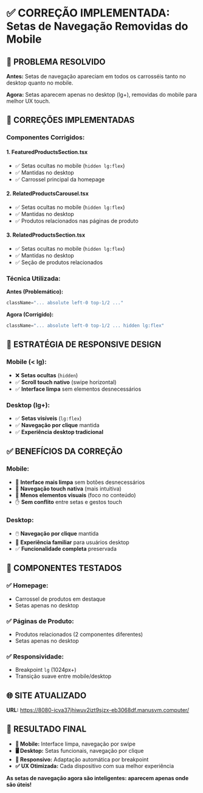 # ✅ CORREÇÃO IMPLEMENTADA: Setas de Navegação Removidas do Mobile

## 🎯 **PROBLEMA RESOLVIDO**

**Antes:** Setas de navegação apareciam em todos os carrosséis tanto no desktop quanto no mobile.

**Agora:** Setas aparecem apenas no desktop (lg+), removidas do mobile para melhor UX touch.

## 🔧 **CORREÇÕES IMPLEMENTADAS**

### **Componentes Corrigidos:**

#### **1. FeaturedProductsSection.tsx**
- ✅ Setas ocultas no mobile (`hidden lg:flex`)
- ✅ Mantidas no desktop
- ✅ Carrossel principal da homepage

#### **2. RelatedProductsCarousel.tsx**
- ✅ Setas ocultas no mobile (`hidden lg:flex`)
- ✅ Mantidas no desktop
- ✅ Produtos relacionados nas páginas de produto

#### **3. RelatedProductsSection.tsx**
- ✅ Setas ocultas no mobile (`hidden lg:flex`)
- ✅ Mantidas no desktop
- ✅ Seção de produtos relacionados

### **Técnica Utilizada:**

**Antes (Problemático):**
```typescript
className="... absolute left-0 top-1/2 ..."
```

**Agora (Corrigido):**
```typescript
className="... absolute left-0 top-1/2 ... hidden lg:flex"
```

## 🎯 **ESTRATÉGIA DE RESPONSIVE DESIGN**

### **Mobile (< lg):**
- ❌ **Setas ocultas** (`hidden`)
- ✅ **Scroll touch nativo** (swipe horizontal)
- ✅ **Interface limpa** sem elementos desnecessários

### **Desktop (lg+):**
- ✅ **Setas visíveis** (`lg:flex`)
- ✅ **Navegação por clique** mantida
- ✅ **Experiência desktop tradicional**

## ✅ **BENEFÍCIOS DA CORREÇÃO**

### **Mobile:**
- 🎯 **Interface mais limpa** sem botões desnecessários
- 📱 **Navegação touch nativa** (mais intuitiva)
- 🚀 **Menos elementos visuais** (foco no conteúdo)
- ✋ **Sem conflito** entre setas e gestos touch

### **Desktop:**
- 🖱️ **Navegação por clique** mantida
- 🎯 **Experiência familiar** para usuários desktop
- ✅ **Funcionalidade completa** preservada

## 🧪 **COMPONENTES TESTADOS**

### **✅ Homepage:**
- Carrossel de produtos em destaque
- Setas apenas no desktop

### **✅ Páginas de Produto:**
- Produtos relacionados (2 componentes diferentes)
- Setas apenas no desktop

### **✅ Responsividade:**
- Breakpoint `lg` (1024px+)
- Transição suave entre mobile/desktop

## 🌐 **SITE ATUALIZADO**

**URL:** https://8080-icva37jhiwuv2izt9sjzx-eb3068df.manusvm.computer/

## 🎯 **RESULTADO FINAL**

- **📱 Mobile:** Interface limpa, navegação por swipe
- **🖥️ Desktop:** Setas funcionais, navegação por clique
- **🔄 Responsivo:** Adaptação automática por breakpoint
- **✅ UX Otimizada:** Cada dispositivo com sua melhor experiência

**As setas de navegação agora são inteligentes: aparecem apenas onde são úteis!**

